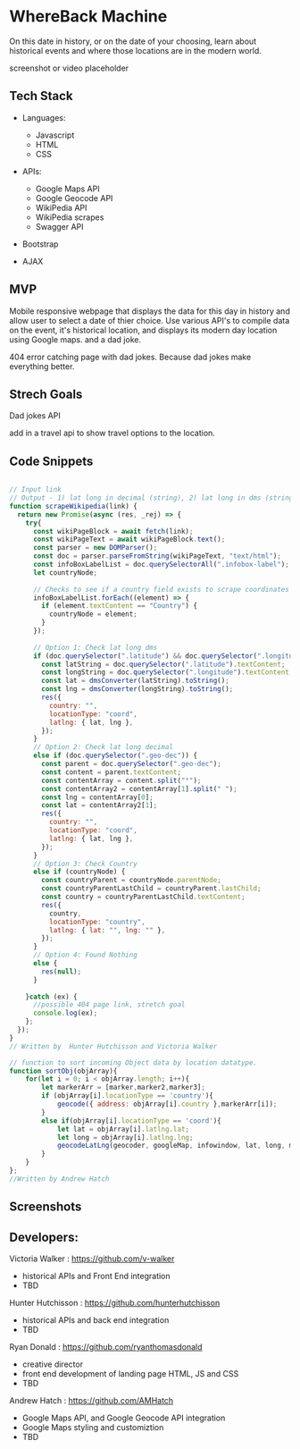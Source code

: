 # WhereBack Machine
On this date in history, or on the date of your choosing, learn about historical events and where those locations are in the modern world. 


screenshot or video placeholder


## Tech Stack 

- Languages:
    - Javascript
    - HTML
    - CSS
- APIs:
    - Google Maps API
    - Google Geocode API
    - WikiPedia API
    - WikiPedia scrapes
    - Swagger API

- Bootstrap
- AJAX

## MVP
 
Mobile responsive webpage that displays the data for this day in history and allow user to select a date of thier choice. 
Use various API's to compile data on the event, it's historical location, and displays its modern day location using Google maps. and a dad joke. 

404 error catching page with dad jokes. Because dad jokes make everything better.


## Strech Goals

Dad jokes API

add in a travel api to show travel options to the location. 




## Code Snippets
```js

// Input link
// Output - 1) lat long in decimal (string), 2) lat long in dms (string), 3) country name (string), 4) null
function scrapeWikipedia(link) {
  return new Promise(async (res, _rej) => {
    try{
      const wikiPageBlock = await fetch(link);
      const wikiPageText = await wikiPageBlock.text();
      const parser = new DOMParser();
      const doc = parser.parseFromString(wikiPageText, "text/html");
      const infoBoxLabelList = doc.querySelectorAll(".infobox-label");
      let countryNode;
  
      // Checks to see if a country field exists to scrape coordinates
      infoBoxLabelList.forEach((element) => {
        if (element.textContent == "Country") {
          countryNode = element;
        }
      });
  
      // Option 1: Check lat long dms
      if (doc.querySelector(".latitude") && doc.querySelector(".longitude")) {
        const latString = doc.querySelector(".latitude").textContent;
        const longString = doc.querySelector(".longitude").textContent;
        const lat = dmsConverter(latString).toString();
        const lng = dmsConverter(longString).toString();
        res({
          country: "",
          locationType: "coord",
          latlng: { lat, lng },
        });
      }
      // Option 2: Check lat long decimal
      else if (doc.querySelector(".geo-dec")) {
        const parent = doc.querySelector(".geo-dec");
        const content = parent.textContent;
        const contentArray = content.split("°");
        const contentArray2 = contentArray[1].split(" ");
        const lng = contentArray[0];
        const lat = contentArray2[1];
        res({
          country: "",
          locationType: "coord",
          latlng: { lat, lng },
        });
      }
      // Option 3: Check Country
      else if (countryNode) {
        const countryParent = countryNode.parentNode;
        const countryParentLastChild = countryParent.lastChild;
        const country = countryParentLastChild.textContent;
        res({
          country,
          locationType: "country",
          latlng: { lat: "", lng: "" },
        });
      }
      // Option 4: Found Nothing
      else {
        res(null);
      }
      
    }catch (ex) {
      //possible 404 page link, stretch goal
      console.log(ex);
    };
  });
}
// Written by  Hunter Hutchisson and Victoria Walker
```
```js
// function to sort incoming Object data by location datatype.
function sortObj(objArray){
    for(let i = 0; i < objArray.length; i++){
        let markerArr = [marker,marker2,marker3];
        if (objArray[i].locationType == 'country'){
            geocode({ address: objArray[i].country },markerArr[i]);
        }
        else if(objArray[i].locationType == 'coord'){
            let lat = objArray[i].latlng.lat;
            let long = objArray[i].latlng.lng;
            geocodeLatLng(geocoder, googleMap, infowindow, lat, long, markerArr[i]);
        }
    }   
};
//Written by Andrew Hatch
```


## Screenshots




## Developers:

Victoria Walker :
 https://github.com/v-walker
- historical APIs and Front End integration
- TBD

Hunter Hutchisson : 
https://github.com/hunterhutchisson
- historical APIs and back end integration
- TBD

Ryan Donald :
 https://github.com/ryanthomasdonald
- creative director
- front end development of landing page HTML, JS and CSS
- TBD
 

Andrew Hatch :
 https://github.com/AMHatch
 - Google Maps API, and Google Geocode API integration
 - Google Maps styling and customiztion
 - TBD

